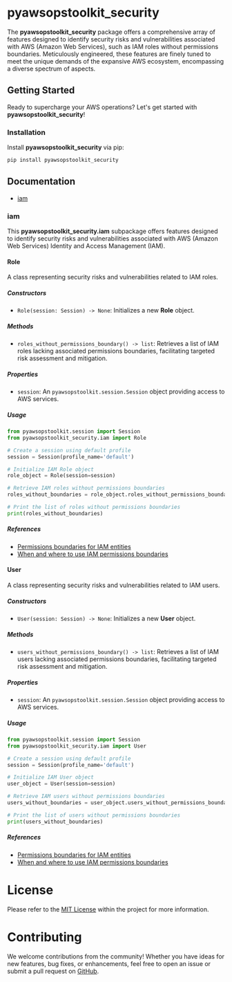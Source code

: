 # pyawsopstoolkit_security

The **pyawsopstoolkit_security** package offers a comprehensive array of features designed to identify security risks
and vulnerabilities associated with AWS (Amazon Web Services), such as IAM roles without permissions boundaries.
Meticulously engineered, these features are finely tuned to meet the unique demands of the expansive AWS ecosystem,
encompassing a diverse spectrum of aspects.

## Getting Started

Ready to supercharge your AWS operations? Let's get started with **pyawsopstoolkit_security**!

### Installation

Install **pyawsopstoolkit_security** via pip:

```bash
pip install pyawsopstoolkit_security
```

## Documentation

- [iam](#iam)

### iam

This **pyawsopstoolkit_security.iam** subpackage offers features designed to identify security risks and vulnerabilities
associated with AWS (Amazon Web Services) Identity and Access Management (IAM).

#### Role

A class representing security risks and vulnerabilities related to IAM roles.

##### Constructors

- `Role(session: Session) -> None`: Initializes a new **Role** object.

##### Methods

- `roles_without_permissions_boundary() -> list`: Retrieves a list of IAM roles lacking associated permissions
  boundaries, facilitating targeted risk assessment and mitigation.

##### Properties

- `session`: An `pyawsopstoolkit.session.Session` object providing access to AWS services.

##### Usage

```python
from pyawsopstoolkit.session import Session
from pyawsopstoolkit_security.iam import Role

# Create a session using default profile
session = Session(profile_name='default')

# Initialize IAM Role object
role_object = Role(session=session)

# Retrieve IAM roles without permissions boundaries
roles_without_boundaries = role_object.roles_without_permissions_boundary()

# Print the list of roles without permissions boundaries
print(roles_without_boundaries)
```

##### References

- [Permissions boundaries for IAM entities](https://docs.aws.amazon.com/IAM/latest/UserGuide/access_policies_boundaries.html)
- [When and where to use IAM permissions boundaries](https://aws.amazon.com/blogs/security/when-and-where-to-use-iam-permissions-boundaries/)

#### User

A class representing security risks and vulnerabilities related to IAM users.

##### Constructors

- `User(session: Session) -> None`: Initializes a new **User** object.

##### Methods

- `users_without_permissions_boundary() -> list`: Retrieves a list of IAM users lacking associated permissions
  boundaries, facilitating targeted risk assessment and mitigation.

##### Properties

- `session`: An `pyawsopstoolkit.session.Session` object providing access to AWS services.

##### Usage

```python
from pyawsopstoolkit.session import Session
from pyawsopstoolkit_security.iam import User

# Create a session using default profile
session = Session(profile_name='default')

# Initialize IAM User object
user_object = User(session=session)

# Retrieve IAM users without permissions boundaries
users_without_boundaries = user_object.users_without_permissions_boundary()

# Print the list of users without permissions boundaries
print(users_without_boundaries)
```

##### References

- [Permissions boundaries for IAM entities](https://docs.aws.amazon.com/IAM/latest/UserGuide/access_policies_boundaries.html)
- [When and where to use IAM permissions boundaries](https://aws.amazon.com/blogs/security/when-and-where-to-use-iam-permissions-boundaries/)

# License

Please refer to the [MIT License](LICENSE) within the project for more information.

# Contributing

We welcome contributions from the community! Whether you have ideas for new features, bug fixes, or enhancements, feel
free to open an issue or submit a pull request on [GitHub](https://github.com/coldsofttech/pyawsopstoolkit-security).